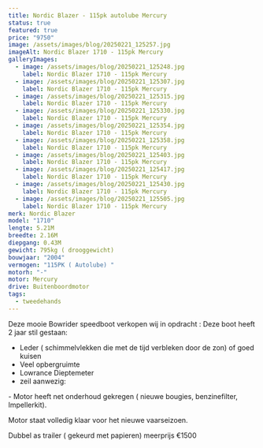 ```yaml
---
title: Nordic Blazer - 115pk autolube Mercury
status: true
featured: true
price: "9750"
image: /assets/images/blog/20250221_125257.jpg
imageAlt: Nordic Blazer 1710 - 115pk Mercury
galleryImages:
  - image: /assets/images/blog/20250221_125248.jpg
    label: Nordic Blazer 1710 - 115pk Mercury
  - image: /assets/images/blog/20250221_125307.jpg
    label: Nordic Blazer 1710 - 115pk Mercury
  - image: /assets/images/blog/20250221_125315.jpg
    label: Nordic Blazer 1710 - 115pk Mercury
  - image: /assets/images/blog/20250221_125330.jpg
    label: Nordic Blazer 1710 - 115pk Mercury
  - image: /assets/images/blog/20250221_125354.jpg
    label: Nordic Blazer 1710 - 115pk Mercury
  - image: /assets/images/blog/20250221_125358.jpg
    label: Nordic Blazer 1710 - 115pk Mercury
  - image: /assets/images/blog/20250221_125403.jpg
    label: Nordic Blazer 1710 - 115pk Mercury
  - image: /assets/images/blog/20250221_125417.jpg
    label: Nordic Blazer 1710 - 115pk Mercury
  - image: /assets/images/blog/20250221_125430.jpg
    label: Nordic Blazer 1710 - 115pk Mercury
  - image: /assets/images/blog/20250221_125505.jpg
    label: Nordic Blazer 1710 - 115pk Mercury
merk: Nordic Blazer
model: "1710"
lengte: 5.21M
breedte: 2.16M
diepgang: 0.43M
gewicht: 795kg ( drooggewicht)
bouwjaar: "2004"
vermogen: "115PK ( Autolube) "
motorh: "-"
motor: Mercury
drive: Buitenboordmotor
tags:
  - tweedehands
---
```


Deze mooie Bowrider speedboot verkopen wij in opdracht :
Deze boot heeft 2 jaar stil gestaan:
- Leder ( schimmelvlekken die met de tijd verbleken door de zon) of goed kuisen
- Veel opbergruimte
- Lowrance Dieptemeter 
- zeil aanwezig: 

\- Motor heeft net onderhoud gekregen ( nieuwe bougies, benzinefilter, Impellerkit). 

Motor staat volledig klaar voor het nieuwe vaarseizoen. 



Dubbel as trailer ( gekeurd met papieren) meerprijs €1500
